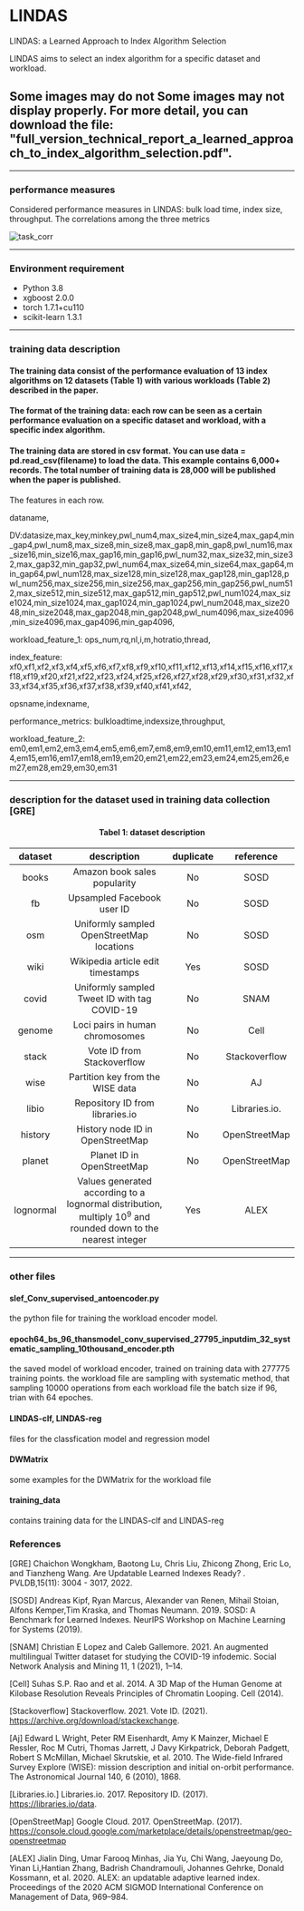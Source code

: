 # LINDAS
LINDAS: a Learned Approach to Index Algorithm Selection

LINDAS aims to select an index algorithm for a specific dataset and workload. 
## Some images may do not Some images may not display properly. For more detail, you can download the file: "full_version_technical_report_a_learned_approach_to_index_algorithm_selection.pdf".
---

### performance measures

Considered performance measures in LINDAS: bulk load time, index size, throughput. The correlations among the three metrics

![task_corr](https://github.com/chaohcc/LIAS/assets/51820918/cc02b9b1-f063-47cb-a0db-ef03c8f0240b)

---

### Environment requirement
* Python 3.8
* xgboost 2.0.0
* torch 1.7.1+cu110
* scikit-learn 1.3.1

---

### training data description
#### The training data consist of the performance evaluation of 13 index algorithms on 12 datasets (Table 1) with various workloads (Table 2) described in the paper.
#### The format of the training data: each row can be seen as a certain performance evaluation on a specific dataset and workload, with a specific index algorithm.
#### The training data are stored in csv format. You can use data = pd.read_csv(filename) to load the data. This example contains 6,000+ records. The total number of training data is 28,000 will be published when the paper is published.

The features in each row.

dataname,

DV:datasize,max_key,minkey,pwl_num4,max_size4,min_size4,max_gap4,min_gap4,pwl_num8,max_size8,min_size8,max_gap8,min_gap8,pwl_num16,max_size16,min_size16,max_gap16,min_gap16,pwl_num32,max_size32,min_size32,max_gap32,min_gap32,pwl_num64,max_size64,min_size64,max_gap64,min_gap64,pwl_num128,max_size128,min_size128,max_gap128,min_gap128,pwl_num256,max_size256,min_size256,max_gap256,min_gap256,pwl_num512,max_size512,min_size512,max_gap512,min_gap512,pwl_num1024,max_size1024,min_size1024,max_gap1024,min_gap1024,pwl_num2048,max_size2048,min_size2048,max_gap2048,min_gap2048,pwl_num4096,max_size4096,min_size4096,max_gap4096,min_gap4096,

workload_feature_1: ops_num,rq,nl,i,m,hotratio,thread,

index_feature: xf0,xf1,xf2,xf3,xf4,xf5,xf6,xf7,xf8,xf9,xf10,xf11,xf12,xf13,xf14,xf15,xf16,xf17,xf18,xf19,xf20,xf21,xf22,xf23,xf24,xf25,xf26,xf27,xf28,xf29,xf30,xf31,xf32,xf33,xf34,xf35,xf36,xf37,xf38,xf39,xf40,xf41,xf42,

opsname,indexname,

performance_metrics: bulkloadtime,indexsize,throughput,

workload_feature_2: em0,em1,em2,em3,em4,em5,em6,em7,em8,em9,em10,em11,em12,em13,em14,em15,em16,em17,em18,em19,em20,em21,em22,em23,em24,em25,em26,em27,em28,em29,em30,em31

---

### description for the dataset used in training data collection [GRE]


#### <center>Tabel 1:  dataset description</center>
| dataset | description | duplicate | reference |
| :---:     |     :---:      |       :---:  |       :---:  |
books    | Amazon book sales popularity                                                                                    | No       | SOSD      |
fb        | Upsampled Facebook user ID                                                                                                                                 | No        |   SOSD     |
osm       | Uniformly sampled OpenStreetMap locations                                                                                                                  | No        |   SOSD    |
wiki      | Wikipedia article edit timestamps                                                                                                                          | Yes       |    SOSD    |
covid     | Uniformly sampled Tweet ID with tag COVID-19                                                                                                               | No        |    SNAM   |
genome    | Loci pairs in human chromosomes                  | No        |    Cell    |
stack     | Vote ID from Stackoverflow                                                                                                                                 | No       |     Stackoverflow   |
wise      | Partition key from the WISE data                                                                                                                           | No       |     AJ   |
libio     | Repository ID from libraries.io                                                                                                                            | No        |  Libraries.io.    |
history   | History node ID in OpenStreetMap                                                                                                                           | No        |    OpenStreetMap    |
planet    | Planet ID in OpenStreetMap                                                                                                                                 | No        |   OpenStreetMap    |
lognormal | Values generated according to a lognormal distribution, multiply $10^9$ and rounded down to the nearest integer | Yes       |    ALEX    | 

---

### other files
#### slef_Conv_supervised_antoencoder.py
the python file for training the workload encoder model.
#### epoch64_bs_96_thansmodel_conv_supervised_27795_inputdim_32_systematic_sampling_10thousand_encoder.pth
the saved model of workload encoder, trained on training data with 277775 training points.
the workload file are sampling with systematic method, that sampling 10000 operations from each workload file
the batch size if 96, trian with 64 epoches.
#### LINDAS-clf, LINDAS-reg
files for the classfication model and regression model
#### DWMatrix
some examples for the DWMatrix for the workload file
#### training_data
contains training data for the LINDAS-clf and LINDAS-reg

### References
[GRE] Chaichon Wongkham, Baotong Lu, Chris Liu, Zhicong Zhong, Eric Lo, and Tianzheng Wang. Are Updatable Learned Indexes Ready? . PVLDB,15(11): 3004 - 3017, 2022.

[SOSD] Andreas Kipf, Ryan Marcus, Alexander van Renen, Mihail Stoian, Alfons Kemper,Tim Kraska, and Thomas Neumann. 2019. SOSD: A Benchmark for Learned Indexes. NeurIPS Workshop on Machine Learning for Systems (2019).

[SNAM] Christian E Lopez and Caleb Gallemore. 2021. An augmented multilingual Twitter dataset for studying the COVID-19 infodemic. Social Network Analysis and Mining 11, 1 (2021), 1–14.

[Cell] Suhas S.P. Rao and et al. 2014. A 3D Map of the Human Genome at Kilobase Resolution Reveals Principles of Chromatin Looping. Cell (2014).

[Stackoverflow] Stackoverflow. 2021. Vote ID. (2021). https://archive.org/download/stackexchange.

[Aj] Edward L Wright, Peter RM Eisenhardt, Amy K Mainzer, Michael E Ressler, Roc M Cutri, Thomas Jarrett, J Davy Kirkpatrick, Deborah Padgett, Robert S McMillan, Michael Skrutskie, et al. 2010. The Wide-field Infrared Survey Explore (WISE): mission description and initial on-orbit performance. The Astronomical Journal 140, 6 (2010), 1868.

[Libraries.io.] Libraries.io. 2017. Repository ID. (2017). https://libraries.io/data. 

[OpenStreetMap] Google Cloud. 2017. OpenStreetMap. (2017). https://console.cloud.google.com/marketplace/details/openstreetmap/geo-openstreetmap

[ALEX] Jialin Ding, Umar Farooq Minhas, Jia Yu, Chi Wang, Jaeyoung Do, Yinan Li,Hantian Zhang, Badrish Chandramouli, Johannes Gehrke, Donald Kossmann, et al. 2020. ALEX: an updatable adaptive learned index. Proceedings of the 2020 ACM SIGMOD International Conference on Management of Data, 969–984.
